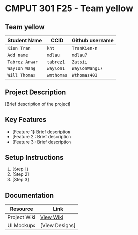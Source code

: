 # CMPUT 301 F25 - Team yellow
## Team yellow
| Student Name | CCID      | Github username|
| ------------ | --------- | -------------- |
|  `Kien Tran` | `kht` | `TranKien-n`|
| `Add name` | `mdlau`  | `mdlau7`|
| `Tabrez Anwar` | `tabrez1`  | `Zatsii`|
| `Waylon Wang` | `waylon1`  | `WaylonWang17`|
| `Will Thomas` | `wmthomas`  | `Wthomas403`|

## Project Description

[Brief description of the project]

## Key Features

- [Feature 1]: Brief description
- [Feature 2]: Brief description
- [Feature 3]: Brief description

## Setup Instructions

1. [Step 1]
2. [Step 2]
3. [Step 3]

## Documentation

| Resource          | Link                                                                 |
|-------------------|---------------------------------------------------------------------|
| Project Wiki      | [View Wiki](https://github.com/CMPUT301F25yellow/yellow-project/wiki) |
| UI Mockups        | [View Designs] |
